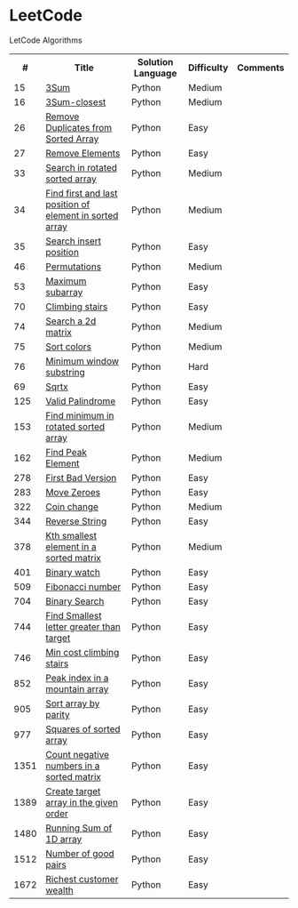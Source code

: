 # LeetCode
LetCode Algorithms

<table>
  <tr>
    <th>#</th>
    <th>Title</th>
    <th>Solution Language</th>
    <th>Difficulty</th>
    <th>Comments</th>
  </tr>
  <tr>
    <td>15</td>
    <td><a href="https://leetcode.com/problems/3sum/">3Sum</a></td>
    <td>Python</td>
    <td>Medium</td>
    <td></td>
  </tr>
  <tr>
    <td>16</td>
    <td><a href="https://leetcode.com/problems/3sum-closest/">3Sum-closest</a></td>
    <td>Python</td>
    <td>Medium</td>
    <td></td>
  </tr>
  
  <tr>
    <td>26</td>
    <td><a href="https://leetcode.com/problems/remove-duplicates-from-sorted-array/">Remove Duplicates from Sorted Array</a></td>
    <td>Python</td>
    <td>Easy</td>
    <td></td>
  </tr>
  <tr>
    <td>27</td>
    <td><a href="https://leetcode.com/problems/remove-element/">Remove Elements</a></td>
    <td>Python</td>
    <td>Easy</td>
    <td></td>
  </tr>
  <tr>
    <td>33</td>
    <td><a href="https://leetcode.com/problems/search-in-rotated-sorted-array/">Search in rotated sorted array</a></td>
    <td>Python</td>
    <td>Medium</td>
    <td></td>
  </tr>
  <tr>
    <td>34</td>
    <td><a href="https://leetcode.com/problems/find-first-and-last-position-of-element-in-sorted-array/">Find first and last position of element in sorted array</a></td>
    <td>Python</td>
    <td>Medium</td>
    <td></td>
  </tr>  
  <tr>
    <td>35</td>
    <td><a href="https://leetcode.com/problems/search-insert-position/">Search insert position</a></td>
    <td>Python</td>
    <td>Easy</td>
    <td></td>
  </tr>
  <tr>
    <td>46</td>
    <td><a href="https://leetcode.com/problems/permutations/">Permutations</a></td>
    <td>Python</td>
    <td>Medium</td>
    <td></td>
  </tr>
  <tr>
    <td>53</td>
    <td><a href="https://leetcode.com/problems/maximum-subarray/">Maximum subarray</a></td>
    <td>Python</td>
    <td>Easy</td>
    <td></td>
  </tr>
  <tr>
    <td>70</td>
    <td><a href="https://leetcode.com/problems/climbing-stairs/">Climbing stairs</a></td>
    <td>Python</td>
    <td>Easy</td>
    <td></td>
  </tr>  
  <tr>
    <td>74</td>
    <td><a href="https://leetcode.com/problems/search-a-2d-matrix/">Search a 2d matrix</a></td>
    <td>Python</td>
    <td>Medium</td>
    <td></td>
  </tr> 
  <tr>
    <td>75</td>
    <td><a href="https://leetcode.com/problems/sort-colors/">Sort colors</a></td>
    <td>Python</td>
    <td>Medium</td>
    <td></td>
  </tr> 
  <tr>
    <td>76</td>
    <td><a href="https://leetcode.com/problems/minimum-window-substring/">Minimum window substring</a></td>
    <td>Python</td>
    <td>Hard</td>
    <td></td>
  </tr>
  <tr>
    <td>69</td>
    <td><a href="https://leetcode.com/problems/sqrtx/">Sqrtx</a></td>
    <td>Python</td>
    <td>Easy</td>
    <td></td>
  </tr>  
  <tr>
    <td>125</td>
    <td><a href="https://leetcode.com/problems/valid-palindrome/">Valid Palindrome</a></td>
    <td>Python</td>
    <td>Easy</td>
    <td></td>
  </tr>
  <tr>
    <td>153</td>
    <td><a href="https://leetcode.com/problems/find-minimum-in-rotated-sorted-array/">Find minimum in rotated sorted array</a></td>
    <td>Python</td>
    <td>Medium</td>
    <td></td>
  </tr>
  <tr>
    <td>162</td>
    <td><a href="https://leetcode.com/problems/find-peak-element/">Find Peak Element</a></td>
    <td>Python</td>
    <td>Medium</td>
    <td></td>
  </tr>
  <tr>
    <td>278</td>
    <td><a href="https://leetcode.com/problems/first-bad-version/">First Bad Version</a></td>
    <td>Python</td>
    <td>Easy</td>
    <td></td>
  </tr> 
  <tr>
    <td>283</td>
    <td><a href="https://leetcode.com/problems/move-zeroes/">Move Zeroes</a></td>
    <td>Python</td>
    <td>Easy</td>
    <td></td>
  </tr>
  <tr>
    <td>322</td>
    <td><a href="https://leetcode.com/problems/coin-change/">Coin change</a></td>
    <td>Python</td>
    <td>Medium</td>
    <td></td>
  </tr>  
  <tr>
    <td>344</td>
    <td><a href="https://leetcode.com/problems/reverse-string/">Reverse String</a></td>
    <td>Python</td>
    <td>Easy</td>
    <td></td>
  </tr>
  <tr>
    <td>378</td>
    <td><a href="https://leetcode.com/problems/kth-smallest-element-in-a-sorted-matrix/">Kth smallest element in a sorted matrix</a></td>
    <td>Python</td>
    <td>Medium</td>
    <td></td>
  </tr>  
  <tr>
    <td>401</td>
    <td><a href="https://leetcode.com/problems/binary-watch/">Binary watch</a></td>
    <td>Python</td>
    <td>Easy</td>
    <td></td>
  </tr>  
  
  <tr>
    <td>509</td>
    <td><a href="https://leetcode.com/problems/fibonacci-number/">Fibonacci number</a></td>
    <td>Python</td>
    <td>Easy</td>
    <td></td>
  </tr>
  <tr>
    <td>704</td>
    <td><a href="https://leetcode.com/problems/binary-search/">Binary Search</a></td>
    <td>Python</td>
    <td>Easy</td>
    <td></td>
  </tr>
  <tr>
    <td>744</td>
    <td><a href="https://leetcode.com/problems/find-smallest-letter-greater-than-target/">Find Smallest letter greater than target</a></td>
    <td>Python</td>
    <td>Easy</td>
    <td></td>
  </tr> 
  <tr>
    <td>746</td>
    <td><a href="https://leetcode.com/problems/min-cost-climbing-stairs/">Min cost climbing stairs</a></td>
    <td>Python</td>
    <td>Easy</td>
    <td></td>
  </tr>
  <tr>
    <td>852</td>
    <td><a href="https://leetcode.com/problems/peak-index-in-a-mountain-array/">Peak index in a mountain array</a></td>
    <td>Python</td>
    <td>Easy</td>
    <td></td>
  </tr>   
  <tr>
    <td>905</td>
    <td><a href="https://leetcode.com/problems/sort-array-by-parity/">Sort array by parity</a></td>
    <td>Python</td>
    <td>Easy</td>
    <td></td>
  </tr>
  <tr>
    <td>977</td>
    <td><a href="https://leetcode.com/problems/squares-of-a-sorted-array/">Squares of sorted array</a></td>
    <td>Python</td>
    <td>Easy</td>
    <td></td>
  </tr>
  <tr>
    <td>1351</td>
    <td><a href="https://leetcode.com/problems/count-negative-numbers-in-a-sorted-matrix/">Count negative numbers in a sorted matrix</a></td>
    <td>Python</td>
    <td>Easy</td>
    <td></td>
  </tr> 
  
  <tr>
    <td>1389</td>
    <td><a href="https://leetcode.com/problems/create-target-array-in-the-given-order/">Create target array in the given order</a></td>
    <td>Python</td>
    <td>Easy</td>
    <td></td>
  </tr>
  <tr>
    <td>1480</td>
    <td><a href="https://leetcode.com/problems/running-sum-of-1d-array/">Running Sum of 1D array</a></td>
    <td>Python</td>
    <td>Easy</td>
    <td></td>
  </tr>
  <tr>
    <td>1512</td>
    <td><a href="https://leetcode.com/problems/number-of-good-pairs/">Number of good pairs</a></td>
    <td>Python</td>
    <td>Easy</td>
    <td></td>
  </tr>
  <tr>
    <td>1672</td>
    <td><a href="https://leetcode.com/problems/richest-customer-wealth/">Richest customer wealth</a></td>
    <td>Python</td>
    <td>Easy</td>
    <td></td>
  </tr>
</table>


